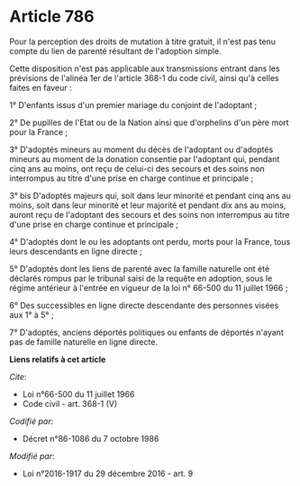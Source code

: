 # Article 786

Pour la perception des droits de mutation à titre gratuit, il n'est pas tenu compte du lien de parenté résultant de
l'adoption simple. 

Cette disposition n'est pas applicable aux transmissions entrant dans les prévisions de l'alinéa 1er de l'article 368-1 du
code civil, ainsi qu'à celles faites en faveur : 

1° D'enfants issus d'un premier mariage du conjoint de l'adoptant ; 

2° De pupilles de l'Etat ou de la Nation ainsi que d'orphelins d'un père mort pour la France ; 

3° D'adoptés mineurs au moment du décès de l'adoptant ou d'adoptés mineurs au moment de la donation consentie par l'adoptant
qui, pendant cinq ans au moins, ont reçu de celui-ci des secours et des soins non interrompus au titre d'une prise en charge
continue et principale ; 

3° bis D'adoptés majeurs qui, soit dans leur minorité et pendant cinq ans au moins, soit dans leur minorité et leur majorité
et pendant dix ans au moins, auront reçu de l'adoptant des secours et des soins non interrompus au titre d'une prise en
charge continue et principale ; 

4° D'adoptés dont le ou les adoptants ont perdu, morts pour la France, tous leurs descendants en ligne directe ; 

5° D'adoptés dont les liens de parenté avec la famille naturelle ont été déclarés rompus par le tribunal saisi de la requête
en adoption, sous le régime antérieur à l'entrée en vigueur de la loi n° 66-500 du 11 juillet 1966 ; 

6° Des successibles en ligne directe descendante des personnes visées aux 1° à 5° ; 

7° D'adoptés, anciens déportés politiques ou enfants de déportés n'ayant pas de famille naturelle en ligne directe.

**Liens relatifs à cet article**

_Cite_:

  - Loi n°66-500 du 11 juillet 1966
  - Code civil - art. 368-1 (V)

_Codifié par_:

  - Décret n°86-1086 du 7 octobre 1986

_Modifié par_:

  - Loi n°2016-1917 du 29 décembre 2016 - art. 9
